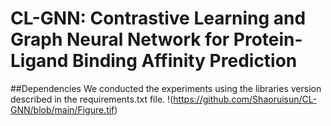 # CL-GNN: Contrastive Learning and Graph Neural Network for Protein-Ligand Binding Affinity Prediction 
##Dependencies
We conducted the experiments using the libraries version described in the requirements.txt file.
!(https://github.com/Shaoruisun/CL-GNN/blob/main/Figure.tif)
